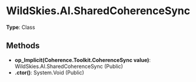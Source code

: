 ﻿# WildSkies.AI.SharedCoherenceSync

**Type**: Class

## Methods

- **op_Implicit(Coherence.Toolkit.CoherenceSync value)**: WildSkies.AI.SharedCoherenceSync (Public)
- **.ctor()**: System.Void (Public)

